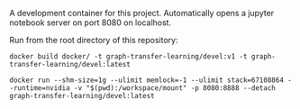 
A development container for this project. Automatically opens a jupyter notebook server on port 8080 on localhost.

Run from the root directory of this repository:

```
docker build docker/ -t graph-transfer-learning/devel:v1 -t graph-transfer-learning/devel:latest
```


```
docker run --shm-size=1g --ulimit memlock=-1 --ulimit stack=67108864 --runtime=nvidia -v "$(pwd):/workspace/mount" -p 8080:8888 --detach graph-transfer-learning/devel:latest
```
